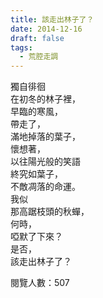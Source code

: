 ```yaml
---
title: 該走出林子了？
date: 2014-12-16
draft: false
tags:
  - 荒腔走調
---
```

獨自徘徊  
在初冬的林子裡，  
早臨的寒風，  
帶走了，  
滿地掉落的葉子，  
懷想著，  
以往陽光般的笑語  
終究如葉子，  
不敵凋落的命運。  
我似  
那高踞枝頭的秋蟬，  
何時，  
啞默了下來？  
是否，  
該走出林子了？  


閱覽人數：507